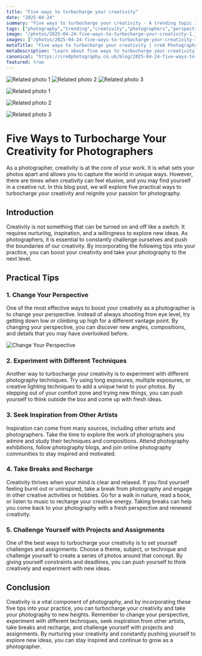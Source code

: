 ```yaml
---
title: "Five ways to turbocharge your creativity"
date: "2025-04-24"
summary: "Five ways to turbocharge your creativity - A trending topic in photography."
tags: ["photography","trending","creativity","photographers","perspective","techniques","inspiration","breaks","projects","assignments","artists"]
image: "/photos/2025-04-24-five-ways-to-turbocharge-your-creativity-1.jpg"
images: ["/photos/2025-04-24-five-ways-to-turbocharge-your-creativity-1.jpg","/photos/2025-04-24-five-ways-to-turbocharge-your-creativity-2.jpg","/photos/2025-04-24-five-ways-to-turbocharge-your-creativity-3.jpg"]
metaTitle: "Five ways to turbocharge your creativity | cre8 Photography"
metaDescription: "Learn about five ways to turbocharge your creativity in photography with practical tips and insights."
canonical: "https://cre8photography.co.uk/blog/2025-04-24-five-ways-to-turbocharge-your-creativity"
featured: true
---
```


<!-- Gallery as HTML -->

<div class="grid grid-cols-1 sm:grid-cols-2 md:grid-cols-3 gap-4">
  <img src="/photos/2025-04-24-five-ways-to-turbocharge-your-creativity-1.jpg" alt="Related photo 1" class="w-full rounded-lg" />
<img src="/photos/2025-04-24-five-ways-to-turbocharge-your-creativity-2.jpg" alt="Related photo 2" class="w-full rounded-lg" />
<img src="/photos/2025-04-24-five-ways-to-turbocharge-your-creativity-3.jpg" alt="Related photo 3" class="w-full rounded-lg" />
</div>


<!-- Gallery as Markdown -->
![Related photo 1](/photos/2025-04-24-five-ways-to-turbocharge-your-creativity-1.jpg)


![Related photo 2](/photos/2025-04-24-five-ways-to-turbocharge-your-creativity-2.jpg)


![Related photo 3](/photos/2025-04-24-five-ways-to-turbocharge-your-creativity-3.jpg)



# Five Ways to Turbocharge Your Creativity for Photographers

As a photographer, creativity is at the core of your work. It is what sets your photos apart and allows you to capture the world in unique ways. However, there are times when creativity can feel elusive, and you may find yourself in a creative rut. In this blog post, we will explore five practical ways to turbocharge your creativity and reignite your passion for photography.

## Introduction

Creativity is not something that can be turned on and off like a switch. It requires nurturing, inspiration, and a willingness to explore new ideas. As photographers, it is essential to constantly challenge ourselves and push the boundaries of our creativity. By incorporating the following tips into your practice, you can boost your creativity and take your photography to the next level.

## Practical Tips

### 1. **Change Your Perspective**

One of the most effective ways to boost your creativity as a photographer is to change your perspective. Instead of always shooting from eye level, try getting down low or climbing up high for a different vantage point. By changing your perspective, you can discover new angles, compositions, and details that you may have overlooked before.

![Change Your Perspective](/path/to/image)

### 2. **Experiment with Different Techniques**

Another way to turbocharge your creativity is to experiment with different photography techniques. Try using long exposures, multiple exposures, or creative lighting techniques to add a unique twist to your photos. By stepping out of your comfort zone and trying new things, you can push yourself to think outside the box and come up with fresh ideas.

### 3. **Seek Inspiration from Other Artists**

Inspiration can come from many sources, including other artists and photographers. Take the time to explore the work of photographers you admire and study their techniques and compositions. Attend photography exhibitions, follow photography blogs, and join online photography communities to stay inspired and motivated.

### 4. **Take Breaks and Recharge**

Creativity thrives when your mind is clear and relaxed. If you find yourself feeling burnt out or uninspired, take a break from photography and engage in other creative activities or hobbies. Go for a walk in nature, read a book, or listen to music to recharge your creative energy. Taking breaks can help you come back to your photography with a fresh perspective and renewed creativity.

### 5. **Challenge Yourself with Projects and Assignments**

One of the best ways to turbocharge your creativity is to set yourself challenges and assignments. Choose a theme, subject, or technique and challenge yourself to create a series of photos around that concept. By giving yourself constraints and deadlines, you can push yourself to think creatively and experiment with new ideas.

## Conclusion

Creativity is a vital component of photography, and by incorporating these five tips into your practice, you can turbocharge your creativity and take your photography to new heights. Remember to change your perspective, experiment with different techniques, seek inspiration from other artists, take breaks and recharge, and challenge yourself with projects and assignments. By nurturing your creativity and constantly pushing yourself to explore new ideas, you can stay inspired and continue to grow as a photographer.

